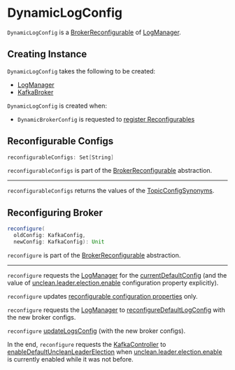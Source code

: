 # DynamicLogConfig

`DynamicLogConfig` is a [BrokerReconfigurable](BrokerReconfigurable.md) of [LogManager](#logManager).

## Creating Instance

`DynamicLogConfig` takes the following to be created:

* <span id="logManager"> [LogManager](../log/LogManager.md)
* <span id="server"> [KafkaBroker](../broker/KafkaBroker.md)

`DynamicLogConfig` is created when:

* `DynamicBrokerConfig` is requested to [register Reconfigurables](DynamicBrokerConfig.md#addReconfigurables)

## <span id="reconfigurableConfigs"><span id="ReconfigurableConfigs"> Reconfigurable Configs

```scala
reconfigurableConfigs: Set[String]
```

`reconfigurableConfigs` is part of the [BrokerReconfigurable](BrokerReconfigurable.md#reconfigurableConfigs) abstraction.

---

`reconfigurableConfigs` returns the values of the [TopicConfigSynonyms](../log/LogConfig.md#TopicConfigSynonyms).

## <span id="reconfigure"> Reconfiguring Broker

```scala
reconfigure(
  oldConfig: KafkaConfig,
  newConfig: KafkaConfig): Unit
```

`reconfigure` is part of the [BrokerReconfigurable](BrokerReconfigurable.md#reconfigure) abstraction.

---

`reconfigure` requests the [LogManager](#logManager) for the [currentDefaultConfig](../log/LogManager.md#currentDefaultConfig) (and the value of [unclean.leader.election.enable](../log/LogConfig.md#uncleanLeaderElectionEnable) configuration property explicitly).

`reconfigure` updates [reconfigurable configuration properties](DynamicLogConfig.md#ReconfigurableConfigs) only.

`reconfigure` requests the [LogManager](#logManager) to [reconfigureDefaultLogConfig](../log/LogManager.md#reconfigureDefaultLogConfig) with the new broker configs.

`reconfigure` [updateLogsConfig](#updateLogsConfig) (with the new broker configs).

In the end, `reconfigure` requests the [KafkaController](../broker/KafkaServer.md#kafkaController) to  [enableDefaultUncleanLeaderElection](../controller/KafkaController.md#enableDefaultUncleanLeaderElection) when [unclean.leader.election.enable](../log/LogConfig.md#uncleanLeaderElectionEnable) is currently enabled while it was not before.
